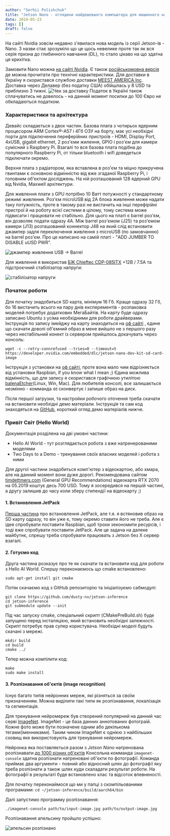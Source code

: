 ```yaml
---
author: "Serhii Polishchuk"
title: "Jetson Nano - оглядини найдешевшого компьютера для машинного навчання"
date: 2019-05-23
tags: []
draft: false
---
```

<!--more-->
На сайті Nvidia зовсім недавно з'явилася нова модель із серії Jetson-ів - Nano. 
З назви стає зрозуміло що це щось невелике проте так як вся серія призна до глибинного навчання (DL), то стало цікаво на що здатна ця крихітка.

Замовити Nano можна [на сайті Nvidia](https://www.nvidia.com/en-us/autonomous-machines/embedded-systems/jetson-nano/).
Є також [російськомовна версія](https://www.nvidia.com/ru-ru/autonomous-machines/embedded-systems/jetson-nano/) де можна прочитати про технічні характеристики.
Для доставки в Україну я скористався службою доставки [MEEST AMERICA Inc](https://my.meest.us/ua/index).
Доставка через Делавер (без податку США) обійшлась у 8 USD та приблизно 3 тижні.
![Чек за доставку](./shipping-invoice.png)
Податок в Україні також сплачуватись не довелось - на данний момент посилки до 100 Євро не обкладаються податком.

### Характеристики та архітектура

Девайс складається з двох частин. Базова плата з чотирьох ядерним процесором ARM Cortex®-A57 і 4Гб ОЗУ на борту, 
має усі необхідні порти для підключення переферійних пристроїв - HDMI, Display Port, 4xUSB, gigabit ethernet, 
2 роз'єми жилення, GPIO і роз'єм для камери сумісний з Raspbery Pi. Взагалі то вся базова плата подібна до
популярного Raspberry Pi, от тільки bluetooth і wifi доведеться підключати окремо. 

Верхня плата з радіатором, яка вставлена в роз'єм та міцно прикручена гвинтами є основною відмінністю від вже
згаданої Raspberry Pi, і головним об'єктом досліджень. На ній розташований 128 ядерний GPU від Nvidia, Maxwell архітектури. 

Для живлення плати з GPU потрібно 10 Ватт потужності у стандартному режимі живлення. Роз'єм microUSB від 2А блока живлення може
надати таку потужність, проте в такому разі не вистачить на інші перефірійні пристрої й на роботу всієї системи в цілому, тому
система може підвисати і працювати не стабільно. Для цього на платі є barrel роз'єм, він дозволяє подати одразу 4А. 
Між barrel роз'ємом (J25) та роз'ємом камери (J13) розташований коннектор J48 на який слід встановити джампер задля переключення
живлення з microUSB (по замовчанню) на barrel роз'єм. Про це написано на самій платі - "ADD JUMBER TO DISABLE uUSD PWR". 

![джампер живлення USB -> Barrel](./add-jumber-to-disable-usb-power.jpg )

Для живлення я використав [БЖ Chieftec CDP-085ITX](http://www.chieftec.eu/en/psus/external-psu/cdp-085itx.html) +12В / 7.5А
та підстроєчний стабілізатор напруги:

![стабілізатор напруги](./5v-stabilization.jpg)

### Початок роботи

Для початку знадобиться SD карта, мінімум 16 Гб. 
Краще одразу 32 Гб, бо 16 вистачить всього на пару днів експерементів - розпаковка моделей потребує додаткових МегаБайтів.
На карту буде одразу записано Ubuntu з усіма необхідними для роботи драйверами.
 Інструкція по запису імейджу на карту знаходиться на [оф сайті](https://developer.nvidia.com/embedded/learn/get-started-jetson-nano-devkit#write)
, єдине що скачати доволі об'ємний образ
в мене вийшло не з першого разу через нестабільний конект із сервером прийшлось докачувать через консоль:

    wget -c --retry-connrefused --tries=0 --timeout=5 https://developer.nvidia.com/embedded/dlc/jetson-nano-dev-kit-sd-card-image

Інструкція з установки на [оф сайті](https://developer.nvidia.com/embedded/learn/get-started-jetson-nano-devkit#write), проте вона мало чим відрізняється
від установки Raspbian, if you know what I mean ;)
Єдина можлива відмінність, що для запису я скористався графічною утилітою [balenaEtcher](https://www.balena.io/etcher/)(Linux, Win, Mac).
Для любителів консолі, все залишається незмінно - комманда `dd` сконвертує і запише образ на диск.

Після першої загрузки, та настройки робочого оточення треба скачати на встановити необхідні демо матеріали.
Інструкція та сам код знаходяться на [GitHub](https://github.com/dusty-nv/jetson-inference), короткий огляд демо матеріалів нижче.

### Привіт Світ (Hello World)

Документація розділена на дві умовні частини:
- Hello AI World - тут розглядається робота з вже натренерованими моделями
- Two Days to a Demo - тренування своїх власних моделей і робота з ними

Для другої частини знадобиться комп'ютер з відеокартою, або хмара, але на данний момент вони дуже дорогі.
Рекомендована сайтом [timdettmers.com](https://timdettmers.com/2019/04/03/which-gpu-for-deep-learning/) (General GPU Recommendations) відеокарта RTX 2070 
на 05.2019 коштує десь 700 USD. Тому я зосередився на першій частині, а другу залишив до часу коли зберу стипендії на відеокарту ;)

#### 1. Встановлення JetPack

[Перша частина](https://github.com/dusty-nv/jetson-inference/blob/master/docs/jetpack-setup-2.md) про встановлення JetPack, але т.я. я встяновив образ на SD карту одразу, то він уже є, тому окремо 
ставити його не треба. Але є ідея спробувати поставити Raspbian, щоб трохи зекономити ресурсів, і тоді вже спробувати поставити JetPack. Але це задача на далеке майбутнє, спрешу треба спробувати 
працювать з Jetson без X сервер взагалі.

#### 2. Готуємо код

Друга частина розказує про те як скачати та встановити код для роботи з Hello AI World. 
Спершу переконаємось що cmake встановлено:

    sudo apt-get install git cmake

Потім скачаємо код з GitHub репозиторію та ініціалізуємо сабмодулі:

    git clone https://github.com/dusty-nv/jetson-inference
    cd jetson-inference
    git submodule update --init

Під час запуску cmake, спеціальний скрипт (CMakePreBuild.sh) буде запущено перед інсталяцією, який встановить необхідні залежності.
Скрипт потребує прав супер користувача. Необхідні моделі будуть скачані з мережі.

    mkdir build
    cd build
    cmake ../


Тепер можна компілити код:

    make
    sudo make install

#### 3. Розпізнавання об'єктів (image recognition)

Існує багато типів нейронних мереж, які різняться за своїм призначенням.
Можна виділити такі типи як розпізнавання, локалізація та сегментація.

Для тренування нейромереж був створений популярний на данний час серві [ImageNet](http://www.image-net.org/).
ImageNet - це база данних аннотованих фотограій. Кожне фото може бути позначене одним або декількома тегами(іменниками).
Таким чином ImageNet є однією з найбільших сховищ яке використовують для тренування нейромереж.

Нейронка яка поставляється разом з *Jetson Nano* натренована розпізнавати [до 1000 різних об'єктів](https://github.com/dusty-nv/jetson-inference/blob/master/data/networks/ilsvrc12_synset_words.txt)
Консольна комманда `imagenet-console` здатна розпізнати натреновані об'єкти по фотографії. Команда приймає два аргументи - 
повний або відносний шлях до фотографії яку треба розпізнати а також шлях куди скаладати результат роботи.
На фотографії в результаті буде встановлено клас та відсоток впевненості.

Для початку переконаймося що ми у папці з скомпільованими програмами:
`cd ~/jetson-inference/build/aarch64/bin`

Далі запустимо программу розпізнавання:

`./imagenet-console path/to/input-image.jpg path/to/output-image.jpg`

Розпізнавання апельсину пройшло успішно:

![апельсин розпізнано](./output.jpg)

